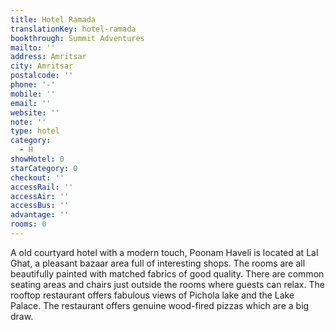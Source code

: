 ```yaml
---
title: Hotel Ramada
translationKey: hotel-ramada
bookthrough: Summit Adventures
mailto: ''
address: Amritsar
city: Amritsar
postalcode: ''
phone: '-'
mobile: ''
email: ''
website: ''
note: ''
type: hotel
category:
  - H
showHotel: 0
starCategory: 0
checkout: ''
accessRail: ''
accessAir: ''
accessBus: ''
advantage: ''
rooms: 0
---
```

A old courtyard hotel with a modern touch, Poonam Haveli is located at Lal Ghat, a pleasant bazaar area full of interesting shops.     The rooms are all beautifully painted with matched fabrics of good quality. There are common seating areas and chairs just outside the rooms where guests can relax.     The rooftop restaurant offers fabulous views of Pichola lake and the Lake Palace. The restaurant offers genuine wood-fired pizzas which are a big draw.